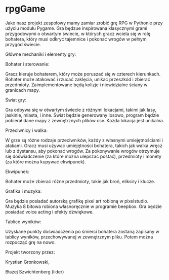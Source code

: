 # rpgGame

Jako nasz projekt zespołowy mamy zamiar zrobić grę RPG w Pythonie przy użyciu modułu Pygame. Gra będzue inspirowana klasycznymi grami przygodowymi o otwartym świecie, w których gracz wciela się w rolę bohatera, który musi odkryć tajemnice i pokonać wrogów w pełnym przygód świecie.

Główne mechaniki i elementy gry:

Bohater i sterowanie:

Gracz kieruje bohaterem, który może poruszać się w czterech kierunkach.
Bohater może atakować i rzucać zaklęcia, unikać przeszkód i zbierać przedmioty.
Zaimplementowane będą kolizje i niewidzialne ściany w granicach mapy.

Świat gry:

Gra odbywa się w otwartym świecie z różnymi lokacjami, takimi jak lasy, jaskinie, miasta, i inne. Świat będzie generowany losowo, program będzie pobierał dane mapy z zewnętrznych plików csv.
Każda lokacja jest unikalna.

Przeciwnicy i walka:

W grze są różne rodzaje przeciwników, każdy z własnymi umiejętnościami i atakami.
Gracz musi używać umiejętności bohatera, takich jak walka wręcz lub z dystansu, aby pokonać wrogów. Za pokonywanie wrogów otrzymuje się doświadczenie (za które mozna ulepszać postać), przedmioty i monety (za które można kupywać ekwipunek).

Ekwipunek:

Bohater może zbierać różne przedmioty, takie jak broń, eliksiry i klucze.

Grafika i muzyka:

Gra będzie posiadać autorską grafikę pixel art robioną w pixelstudio. Muzyka 8 bitowa robiona własnoręcznie w programie beepbox. Gra będzie posiadać voice acting i efekty dźwiękowe.

Tablice wyników:

Uzyskane punkty doświadczenia po śmierci bohatera zostaną zapisany w tablicy wyników, przechowywanej w zewnętrznym pliku. Potem można rozpocząć grę na nowo.


Projekt tworzony przez:

Krystian Gronkowski,

Błażej Szwichtenberg (lider)
